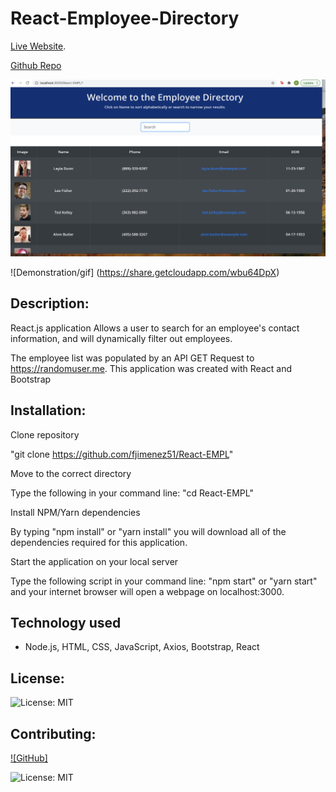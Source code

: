 # React-Employee-Directory


[Live Website](https://fjimenez51.github.io/React-EMPL/).

[Github Repo](https://github.com/fjimenez51/React-EMPL)

![Screen Shot](/assets/images/Screenshot.png?raw=true "Screen Shot")

![Demonstration/gif] (https://share.getcloudapp.com/wbu64DpX)





## Description:

React.js application Allows a user to search for an employee's contact information, and will dynamically filter out employees. 

The employee list was populated by an API GET Request to https://randomuser.me.  This application was created with React and Bootstrap



## Installation:

 Clone repository

 "git clone https://github.com/fjimenez51/React-EMPL"


Move to the correct directory

Type the following in your command line: "cd React-EMPL"


Install NPM/Yarn dependencies

By typing "npm install" or "yarn install" you will download all of the dependencies required for this application.


Start the application on your local server

Type the following script in your command line: "npm start" or "yarn start" and your internet browser will open a webpage on localhost:3000.  


## Technology used
* Node.js, HTML, CSS, JavaScript, Axios, Bootstrap, React




## License:

![License: MIT](https://img.shields.io/badge/License%3A-MIT-green.svg)


## Contributing:



  [![GitHub]](https://github.com/pat31477)



![License: MIT](https://img.shields.io/badge/License%3A-MIT-green.svg)
